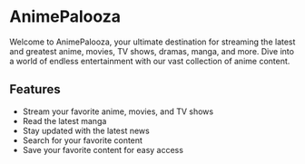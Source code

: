 # AnimePalooza

Welcome to AnimePalooza, your ultimate destination for streaming the latest and greatest anime, movies, TV shows, dramas, manga, and more. Dive into a world of endless entertainment with our vast collection of anime content.

## Features

- Stream your favorite anime, movies, and TV shows
- Read the latest manga
- Stay updated with the latest news
- Search for your favorite content
- Save your favorite content for easy access

